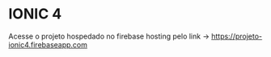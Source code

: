 # IONIC 4

Acesse o projeto hospedado no firebase hosting pelo link -> https://projeto-ionic4.firebaseapp.com
